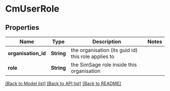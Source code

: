 # CmUserRole

## Properties

Name | Type | Description | Notes
------------ | ------------- | ------------- | -------------
**organisation_id** | **String** | the organisation (its guid id) this role applies to | 
**role** | **String** | the SimSage role inside this organisation | 

[[Back to Model list]](../README.md#documentation-for-models) [[Back to API list]](../README.md#documentation-for-api-endpoints) [[Back to README]](../README.md)


